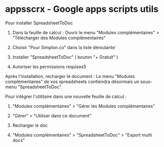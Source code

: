 # appsscrx - Google apps scripts utils

Pour installer SpreadsheetToDoc

1. Dans la feuille de calcul : Ouvrir le menu "Modules complémentaires" > "Télécharger des Modules complémentaires"

2. Choisir "Pour Simplon.co" dans la liste déroulante`

3. Installer "SpreadsheetToDoc" ( bouton "+ Gratuit" )
4. Autoriser les permissions requises5

Après l'installation, recharger le document : Le menu "Modules complémentaires" de vos spreadsheets contiendra désormais un sous-menu "SpreadsheetToDoc".

Pour intégrer l'utilitaire dans une nouvelle feuille de calcul :
1. "Modules complémentaires" > "Gérer les Modules complémentaires"

2. "Gérer" > "Utiliser dans ce document"

3. Recharger le doc

4. "Modules complémentaires" > "SpreadsheetToDoc" > "Export multi docs"
